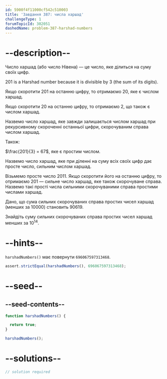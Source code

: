 ```yaml
---
id: 5900f4f11000cf542c510003
title: 'Завдання 387: числа харшад'
challengeType: 1
forumTopicId: 302051
dashedName: problem-387-harshad-numbers
---
```


# --description--

Число харшад (або число Нівена) — це число, яке ділиться на суму своїх цифр.

201 is a Harshad number because it is divisible by 3 (the sum of its digits).

Якщо скоротити 201 на останню цифру, то отримаємо 20, яке є числом харшад.

Якщо скоротити 20 на останню цифру, то отримаємо 2, що також є числом харшад.

Назвемо число харшад, яке завжди залишається числом харшад при рекурсивному скороченні останньої цифри, скорочуваним справа числом харшад.

Також:

$\frac{201}{3} = 67$, яке є простим числом.

Назвемо число харшад, яке при діленні на суму всіх своїх цифр дає просте число, сильним числом харшад.

Візьмемо просте число 2011. Якщо скоротити його на останню цифру, то отримаємо 201 — сильне число харшад, яке також скорочуване справа. Назвемо такі прості числа сильними скорочуваними справа простими числами харшад.

Дано, що сума сильних скорочуваних справа простих чисел харшад (менших за 10000) становить 90619.

Знайдіть суму сильних скорочуваних справа простих чисел харшад менших за ${10}^{14}$.

# --hints--

`harshadNumbers()` має повернути `696067597313468`.

```js
assert.strictEqual(harshadNumbers(), 696067597313468);
```

# --seed--

## --seed-contents--

```js
function harshadNumbers() {

  return true;
}

harshadNumbers();
```

# --solutions--

```js
// solution required
```
